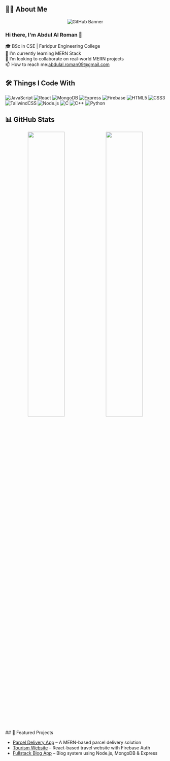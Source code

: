 ## 👨‍💻 About Me
<p align="center">
  <img src="https://i.ibb.co/Y7HW00bD/wp8903933-mern-stack-wallpapers.jpg" alt="GitHub Banner" />
</p>

### Hi there, I'm Abdul Al Roman 👋

🎓 BSc in CSE | Faridpur Engineering College  
🌱 I’m currently learning MERN Stack  
💼 I’m looking to collaborate on real-world MERN projects  
📫 How to reach me:abdulal.roman09@gmail.com

## 🛠️ Things I Code With

![JavaScript](https://img.shields.io/badge/-JavaScript-F7DF1E?logo=javascript&logoColor=black&style=flat-square)
![React](https://img.shields.io/badge/-React-61DAFB?logo=react&logoColor=black&style=flat-square)
![MongoDB](https://img.shields.io/badge/-MongoDB-47A248?logo=mongodb&logoColor=white&style=flat-square)
![Express](https://img.shields.io/badge/-Express.js-000000?logo=express&logoColor=white&style=flat-square)
![Firebase](https://img.shields.io/badge/-Firebase-FFCA28?logo=firebase&logoColor=black&style=flat-square)
![HTML5](https://img.shields.io/badge/-HTML5-E34F26?logo=html5&logoColor=white&style=flat-square)
![CSS3](https://img.shields.io/badge/-CSS3-1572B6?logo=css3&logoColor=white&style=flat-square)
![TailwindCSS](https://img.shields.io/badge/-TailwindCSS-38B2AC?logo=tailwind-css&logoColor=white&style=flat-square)
![Node.js](https://img.shields.io/badge/-Node.js-339933?logo=node.js&logoColor=white&style=flat-square)
![C](https://img.shields.io/badge/-C-00599C?logo=c&logoColor=white&style=flat-square)
![C++](https://img.shields.io/badge/-C++-00599C?logo=c%2B%2B&logoColor=white&style=flat-square)
![Python](https://img.shields.io/badge/-Python-3776AB?logo=python&logoColor=white&style=flat-square)

## 📊 GitHub Stats

<p align="center">
  <img src="https://github-readme-stats.vercel.app/api?username=Abdulal-Roman09&show_icons=true&theme=default" width="48%" />
  <img src="https://github-readme-stats.vercel.app/api/top-langs/?username=Abdulal-Roman09&layout=compact&theme=default" width="48%" />
</p>

</div>
## 📌 Featured Projects

- [Parcel Delivery App](https://github.com/Programming-Hero-Web-Course4/b11a11-client-side-Abdulal-noman) – A MERN-based parcel delivery solution  
- [Tourism Website](https://github.com/your-repo/tourism) – React-based travel website with Firebase Auth  
- [Fullstack Blog App](https://github.com/your-repo/blog-app) – Blog system using Node.js, MongoDB & Express

